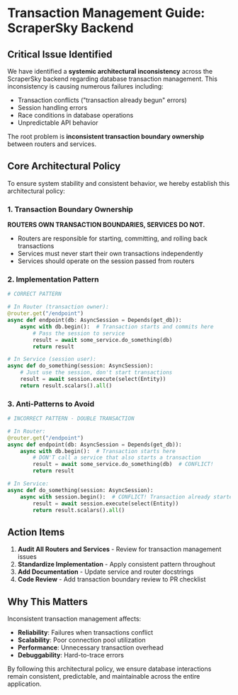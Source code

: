 # Transaction Management Guide: ScraperSky Backend

## Critical Issue Identified

We have identified a **systemic architectural inconsistency** across the ScraperSky backend regarding database transaction management. This inconsistency is causing numerous failures including:

- Transaction conflicts ("transaction already begun" errors)
- Session handling errors
- Race conditions in database operations
- Unpredictable API behavior

The root problem is **inconsistent transaction boundary ownership** between routers and services.

## Core Architectural Policy

To ensure system stability and consistent behavior, we hereby establish this architectural policy:

### 1. Transaction Boundary Ownership

**ROUTERS OWN TRANSACTION BOUNDARIES, SERVICES DO NOT.**

- Routers are responsible for starting, committing, and rolling back transactions
- Services must never start their own transactions independently
- Services should operate on the session passed from routers

### 2. Implementation Pattern

```python
# CORRECT PATTERN

# In Router (transaction owner):
@router.get("/endpoint")
async def endpoint(db: AsyncSession = Depends(get_db)):
    async with db.begin():  # Transaction starts and commits here
        # Pass the session to service
        result = await some_service.do_something(db)
        return result

# In Service (session user):
async def do_something(session: AsyncSession):
    # Just use the session, don't start transactions
    result = await session.execute(select(Entity))
    return result.scalars().all()
```

### 3. Anti-Patterns to Avoid

```python
# INCORRECT PATTERN - DOUBLE TRANSACTION

# In Router:
@router.get("/endpoint")
async def endpoint(db: AsyncSession = Depends(get_db)):
    async with db.begin():  # Transaction starts here
        # DON'T call a service that also starts a transaction
        result = await some_service.do_something(db)  # CONFLICT!
        return result

# In Service:
async def do_something(session: AsyncSession):
    async with session.begin():  # CONFLICT! Transaction already started in router
        result = await session.execute(select(Entity))
        return result.scalars().all()
```

## Action Items

1. **Audit All Routers and Services** - Review for transaction management issues
2. **Standardize Implementation** - Apply consistent pattern throughout
3. **Add Documentation** - Update service and router docstrings
4. **Code Review** - Add transaction boundary review to PR checklist

## Why This Matters

Inconsistent transaction management affects:

- **Reliability**: Failures when transactions conflict
- **Scalability**: Poor connection pool utilization
- **Performance**: Unnecessary transaction overhead
- **Debuggability**: Hard-to-trace errors

By following this architectural policy, we ensure database interactions remain consistent, predictable, and maintainable across the entire application.
